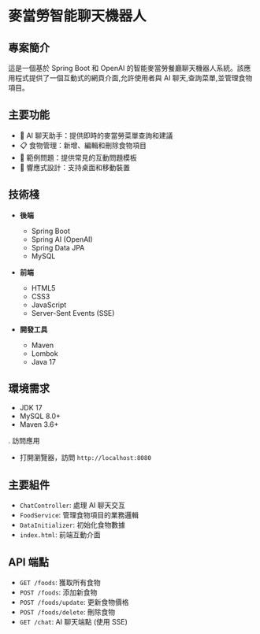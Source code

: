 # 麥當勞智能聊天機器人

## 專案簡介

這是一個基於 Spring Boot 和 OpenAI 的智能麥當勞餐廳聊天機器人系統。該應用程式提供了一個互動式的網頁介面,允許使用者與 AI 聊天,查詢菜單,並管理食物項目。

## 主要功能

- 🤖 AI 聊天助手：提供即時的麥當勞菜單查詢和建議
- 📋 食物管理：新增、編輯和刪除食物項目
- 💬 範例問題：提供常見的互動問題模板
- 📱 響應式設計：支持桌面和移動裝置

## 技術棧

- **後端**
  - Spring Boot
  - Spring AI (OpenAI)
  - Spring Data JPA
  - MySQL

- **前端**
  - HTML5
  - CSS3
  - JavaScript
  - Server-Sent Events (SSE)

- **開發工具**
  - Maven
  - Lombok
  - Java 17

## 環境需求

- JDK 17
- MySQL 8.0+
- Maven 3.6+

. 訪問應用
   - 打開瀏覽器，訪問 `http://localhost:8080`

## 主要組件

- `ChatController`: 處理 AI 聊天交互
- `FoodService`: 管理食物項目的業務邏輯
- `DataInitializer`: 初始化食物數據
- `index.html`: 前端互動介面

## API 端點

- `GET /foods`: 獲取所有食物
- `POST /foods`: 添加新食物
- `POST /foods/update`: 更新食物價格
- `POST /foods/delete`: 刪除食物
- `GET /chat`: AI 聊天端點 (使用 SSE)


